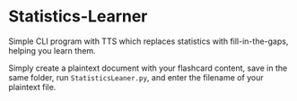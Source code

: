 # Statistics-Learner

Simple CLI program with TTS which replaces statistics with fill-in-the-gaps, helping you learn them.

Simply create a plaintext document with your flashcard content, save in the same folder, run `StatisticsLeaner.py`, and enter the filename of your plaintext file.